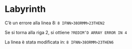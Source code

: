 # Labyrinth

C’è un errore alla linea 8:
`8 IFNN>38ORMM>23THEN2`

Se si torna alla riga 2, si ottiene 
`?REDIM’D ARRAY ERROR IN 4`

La linea è stata modificata in:
`8 IFNN>38ORMM>23THEN6`

